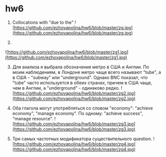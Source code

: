 # hw6
1) Collocations with "due to the"
![https://github.com/ezhovapolina/hw6/blob/master/zg.jpg](https://github.com/ezhovapolina/hw6/blob/master/zg.jpg)

2)
![https://github.com/ezhovapolina/hw6/blob/master/zg1.jpg](https://github.com/ezhovapolina/hw6/blob/master/zg1.jpg)

3) Для анализа я выбрала обозначения метро в США и Англии. По моим наблюдениям, в Лондоне метро чаще всего называют "tube", а в США - "subway" или "underground". Однако BNC показал, что "tube" часто используется в обеих странах, причем в США чаще, чем в Англии, а "underground" - одинаково редко. 
![https://github.com/ezhovapolina/hw6/blob/master/zg2.jpg](https://github.com/ezhovapolina/hw6/blob/master/zg2.jpg)

4) Оба глагола могут употребляться со словом "economy": "achieve economy", "manage economy". По одному: "achieve success", "manage resource".
![https://github.com/ezhovapolina/hw6/blob/master/zg3.jpg](https://github.com/ezhovapolina/hw6/blob/master/zg3.jpg)
5) Три самых частотных модификатора существительного question.
![https://github.com/ezhovapolina/hw6/blob/master/zg4.jpg](https://github.com/ezhovapolina/hw6/blob/master/zg4.jpg)
